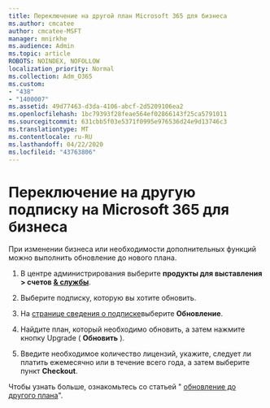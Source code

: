```yaml
---
title: Переключение на другой план Microsoft 365 для бизнеса
ms.author: cmcatee
author: cmcatee-MSFT
manager: mnirkhe
ms.audience: Admin
ms.topic: article
ROBOTS: NOINDEX, NOFOLLOW
localization_priority: Normal
ms.collection: Adm_O365
ms.custom:
- "438"
- "1400007"
ms.assetid: 49d77463-d3da-4106-abcf-2d5209106ea2
ms.openlocfilehash: 1bc79393f28feae564ef02866143f25ca5791011
ms.sourcegitcommit: 631cbb5f03e5371f0995e976536d24e9d13746c3
ms.translationtype: MT
ms.contentlocale: ru-RU
ms.lasthandoff: 04/22/2020
ms.locfileid: "43763806"
---
```

# <a name="switch-to-a-different-microsoft-365-for-business-subscription"></a>Переключение на другую подписку на Microsoft 365 для бизнеса

При изменении бизнеса или необходимости дополнительных функций можно выполнить обновление до нового плана.
  
1. В центре администрирования выберите **продукты для выставления \> счетов [& службы](https://go.microsoft.com/fwlink/p/?linkid=842054)**.

2. Выберите подписку, которую вы хотите обновить.

3. На [странице сведения о подписке](https://admin.microsoft.com/AdminPortal/Home#/subscriptions/webdirect%252F0dbaa202-d590-4529-98c2-a5e2ebaac702)выберите **Обновление**.

4. Найдите план, который необходимо обновить, а затем нажмите кнопку Upgrade ( **Обновить** ).

5. Введите необходимое количество лицензий, укажите, следует ли платить ежемесячно или в течение всего года, а затем выберите пункт **Checkout**.

Чтобы узнать больше, ознакомьтесь со статьей " [обновление до другого плана](https://docs.microsoft.com/office365/admin/subscriptions-and-billing/upgrade-to-different-plan)".
